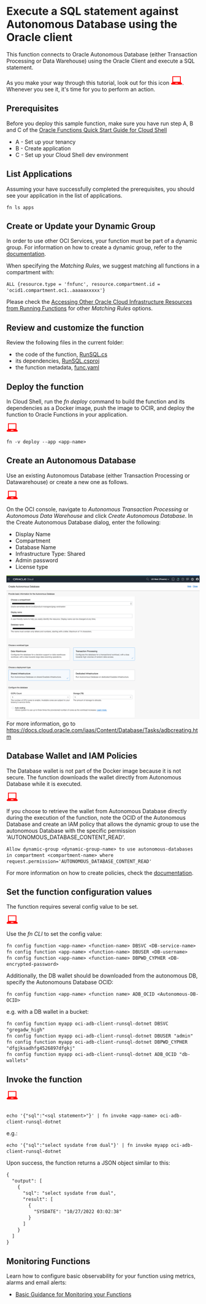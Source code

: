 # Execute a SQL statement against Autonomous Database using the Oracle client
This function connects to Oracle Autonomous Database (either Transaction Processing or Data Warehouse) using the Oracle Client and execute a SQL statement. 

As you make your way through this tutorial, look out for this icon ![user input icon](./images/userinput.png).
Whenever you see it, it's time for you to perform an action.


## Prerequisites
Before you deploy this sample function, make sure you have run step A, B and C of the [Oracle Functions Quick Start Guide for Cloud Shell](https://www.oracle.com/webfolder/technetwork/tutorials/infographics/oci_functions_cloudshell_quickview/functions_quickview_top/functions_quickview/index.html)
* A - Set up your tenancy
* B - Create application
* C - Set up your Cloud Shell dev environment


## List Applications 
Assuming your have successfully completed the prerequisites, you should see your 
application in the list of applications.
```
fn ls apps
```


## Create or Update your Dynamic Group
In order to use other OCI Services, your function must be part of a dynamic group. For information on how to create a dynamic group, refer to the [documentation](https://docs.cloud.oracle.com/iaas/Content/Identity/Tasks/managingdynamicgroups.htm#To).

When specifying the *Matching Rules*, we suggest matching all functions in a compartment with:
```
ALL {resource.type = 'fnfunc', resource.compartment.id = 'ocid1.compartment.oc1..aaaaaxxxxx'}
```
Please check the [Accessing Other Oracle Cloud Infrastructure Resources from Running Functions](https://docs.cloud.oracle.com/en-us/iaas/Content/Functions/Tasks/functionsaccessingociresources.htm) for other *Matching Rules* options.


## Review and customize the function
Review the following files in the current folder:
* the code of the function, [RunSQL.cs](./RunSQL.cs)
* its dependencies, [RunSQL.csproj](./RunSQL.csproj)
* the function metadata, [func.yaml](./func.yaml)


## Deploy the function
In Cloud Shell, run the *fn deploy* command to build the function and its dependencies as a Docker image, 
push the image to OCIR, and deploy the function to Oracle Functions in your application.

![user input icon](./images/userinput.png)
```
fn -v deploy --app <app-name>
```


## Create an Autonomous Database
Use an existing Autonomous Database (either Transaction Processing or Datawarehouse) or create a new one as follows.

![user input icon](./images/userinput.png)

On the OCI console, navigate to *Autonomous Transaction Processing* or *Autonomous Data Warehouse* and click *Create Autonomous Database*. In the Create Autonomous Database dialog, enter the following:
- Display Name
- Compartment
- Database Name
- Infrastructure Type: Shared
- Admin password
- License type

![ADB create](./images/ADB-create.png)
For more information, go to https://docs.cloud.oracle.com/iaas/Content/Database/Tasks/adbcreating.htm


## Database Wallet and IAM Policies
The Database wallet is not part of the Docker image because it is not secure. The function downloads the wallet directly from Autonomous Database while it is executed.

![user input icon](./images/userinput.png)


If you choose to retrieve the wallet from Autonomous Database directly during the execution of the function, note the OCID of the Autonomous Database and create an IAM policy that allows the dynamic group to use the autonomous Database with the specific permission 'AUTONOMOUS_DATABASE_CONTENT_READ'.
```
Allow dynamic-group <dynamic-group-name> to use autonomous-databases in compartment <compartment-name> where request.permission='AUTONOMOUS_DATABASE_CONTENT_READ'
```

For more information on how to create policies, check the [documentation](https://docs.cloud.oracle.com/iaas/Content/Identity/Concepts/policysyntax.htm).


## Set the function configuration values
The function requires several config value to be set.

![user input icon](./images/userinput.png)

Use the *fn CLI* to set the config value:
```
fn config function <app-name> <function-name> DBSVC <DB-service-name>
fn config function <app-name> <function-name> DBUSER <DB-username>
fn config function <app-name> <function-name> DBPWD_CYPHER <DB-encrypted-password>
```
Additionally, the DB wallet should be downloaded from the autonomous DB, specify the Autonomouns Database OCID:

```
fn config function <app-name> <function name> ADB_OCID <Autonomous-DB-OCID>
```
e.g. with a DB wallet in a bucket:
```
fn config function myapp oci-adb-client-runsql-dotnet DBSVC "gregadw_high"
fn config function myapp oci-adb-client-runsql-dotnet DBUSER "admin"
fn config function myapp oci-adb-client-runsql-dotnet DBPWD_CYPHER "dfgjksadhfg4526897dfgkj"
fn config function myapp oci-adb-client-runsql-dotnet ADB_OCID "db-wallets"

```


## Invoke the function
![user input icon](./images/userinput.png)
```

echo '{"sql":"<sql statement>"}' | fn invoke <app-name> oci-adb-client-runsql-dotnet
```
e.g.:
```
echo '{"sql":"select sysdate from dual"}' | fn invoke myapp oci-adb-client-runsql-dotnet
```

Upon success, the function returns a JSON object similar to this:
```
{
  "output": [
    {
      "sql": "select sysdate from dual",
      "result": [
        {
          "SYSDATE": "10/27/2022 03:02:38"
        }
      ]
    }
  ]
}
```


## Monitoring Functions

Learn how to configure basic observability for your function using metrics, alarms and email alerts:
* [Basic Guidance for Monitoring your Functions](../basic-observability/functions.md)

